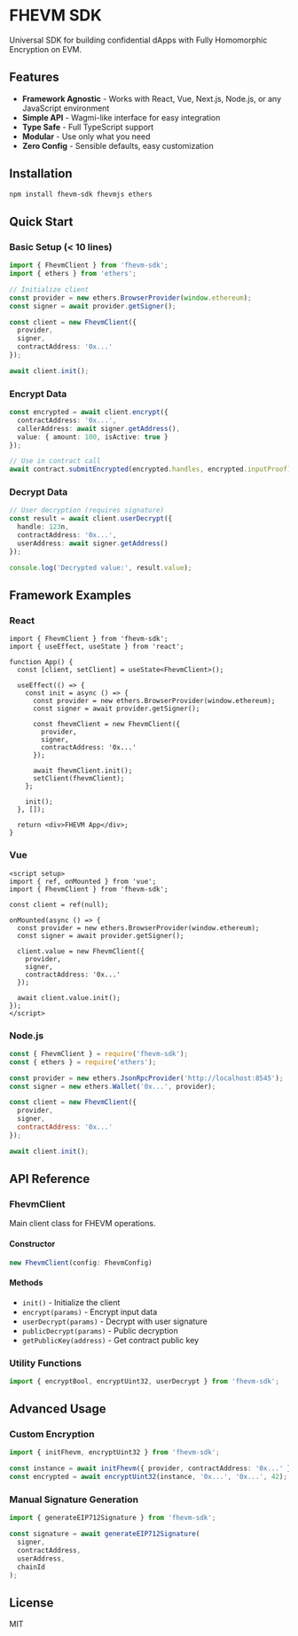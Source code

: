 # FHEVM SDK

Universal SDK for building confidential dApps with Fully Homomorphic Encryption on EVM.

## Features

- **Framework Agnostic** - Works with React, Vue, Next.js, Node.js, or any JavaScript environment
- **Simple API** - Wagmi-like interface for easy integration
- **Type Safe** - Full TypeScript support
- **Modular** - Use only what you need
- **Zero Config** - Sensible defaults, easy customization

## Installation

```bash
npm install fhevm-sdk fhevmjs ethers
```

## Quick Start

### Basic Setup (< 10 lines)

```typescript
import { FhevmClient } from 'fhevm-sdk';
import { ethers } from 'ethers';

// Initialize client
const provider = new ethers.BrowserProvider(window.ethereum);
const signer = await provider.getSigner();

const client = new FhevmClient({
  provider,
  signer,
  contractAddress: '0x...'
});

await client.init();
```

### Encrypt Data

```typescript
const encrypted = await client.encrypt({
  contractAddress: '0x...',
  callerAddress: await signer.getAddress(),
  value: { amount: 100, isActive: true }
});

// Use in contract call
await contract.submitEncrypted(encrypted.handles, encrypted.inputProof);
```

### Decrypt Data

```typescript
// User decryption (requires signature)
const result = await client.userDecrypt({
  handle: 123n,
  contractAddress: '0x...',
  userAddress: await signer.getAddress()
});

console.log('Decrypted value:', result.value);
```

## Framework Examples

### React

```tsx
import { FhevmClient } from 'fhevm-sdk';
import { useEffect, useState } from 'react';

function App() {
  const [client, setClient] = useState<FhevmClient>();

  useEffect(() => {
    const init = async () => {
      const provider = new ethers.BrowserProvider(window.ethereum);
      const signer = await provider.getSigner();

      const fhevmClient = new FhevmClient({
        provider,
        signer,
        contractAddress: '0x...'
      });

      await fhevmClient.init();
      setClient(fhevmClient);
    };

    init();
  }, []);

  return <div>FHEVM App</div>;
}
```

### Vue

```vue
<script setup>
import { ref, onMounted } from 'vue';
import { FhevmClient } from 'fhevm-sdk';

const client = ref(null);

onMounted(async () => {
  const provider = new ethers.BrowserProvider(window.ethereum);
  const signer = await provider.getSigner();

  client.value = new FhevmClient({
    provider,
    signer,
    contractAddress: '0x...'
  });

  await client.value.init();
});
</script>
```

### Node.js

```javascript
const { FhevmClient } = require('fhevm-sdk');
const { ethers } = require('ethers');

const provider = new ethers.JsonRpcProvider('http://localhost:8545');
const signer = new ethers.Wallet('0x...', provider);

const client = new FhevmClient({
  provider,
  signer,
  contractAddress: '0x...'
});

await client.init();
```

## API Reference

### FhevmClient

Main client class for FHEVM operations.

#### Constructor

```typescript
new FhevmClient(config: FhevmConfig)
```

#### Methods

- `init()` - Initialize the client
- `encrypt(params)` - Encrypt input data
- `userDecrypt(params)` - Decrypt with user signature
- `publicDecrypt(params)` - Public decryption
- `getPublicKey(address)` - Get contract public key

### Utility Functions

```typescript
import { encryptBool, encryptUint32, userDecrypt } from 'fhevm-sdk';
```

## Advanced Usage

### Custom Encryption

```typescript
import { initFhevm, encryptUint32 } from 'fhevm-sdk';

const instance = await initFhevm({ provider, contractAddress: '0x...' });
const encrypted = await encryptUint32(instance, '0x...', '0x...', 42);
```

### Manual Signature Generation

```typescript
import { generateEIP712Signature } from 'fhevm-sdk';

const signature = await generateEIP712Signature(
  signer,
  contractAddress,
  userAddress,
  chainId
);
```

## License

MIT
